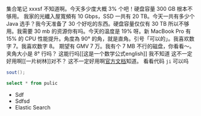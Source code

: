 集合笔记 xxxsf 不知道啊。今天多少度大概 3% 个吧！硬盘容量 300 GB 根本不够用。
我家的光纖入屋寬頻有 10 Gbps，SSD 一共有 20 TB。今天一共有多少个 Java 选手？我今天准备了 30 个好吃的东西。硬盘容量仅仅有 30 TB 所以不够用。我需要 30 mb 的资源你有吗。今天的温度是 19% 呀。新 MacBook Pro 有 15% 的 CPU 性能提升。角度為 90° 的角，就是直角。引号「可以的」。我喜欢数字 7。我喜欢数字 8。
期望有 GMV 7 万。我有个 7 MB 不行的磁盘，你看看～。夹角大小是 8° 行吗？
这能行吗[[这是一个数学公式english]] 我不知道
这不一定好用啊[[一片树林]]对不？
这不一定好用啊[官方文档](https://quartz.jzhao.xyz)知道。
看看代码 `ji` 可以吗
```java
sout();
```

```sql
select * from pulic
```
- Sdf
- Sdfsd
- Elastic Search

